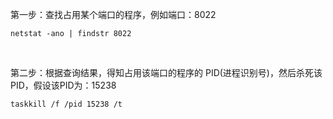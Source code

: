 第一步：查找占用某个端口的程序，例如端口：8022

```
netstat -ano | findstr 8022
```

<br>

第二步：根据查询结果，得知占用该端口的程序的 PID(进程识别号)，然后杀死该 PID，假设该PID为：15238

```
taskkill /f /pid 15238 /t
```

